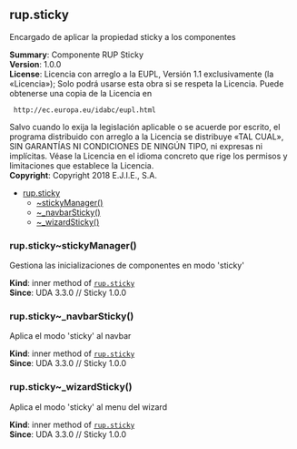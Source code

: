 <a name="module_rup.sticky"></a>

## rup.sticky
Encargado de aplicar la propiedad sticky a los componentes

**Summary**: Componente RUP Sticky  
**Version**: 1.0.0  
**License**: Licencia con arreglo a la EUPL, Versión 1.1 exclusivamente (la «Licencia»);Solo podrá usarse esta obra si se respeta la Licencia.Puede obtenerse una copia de la Licencia en     http://ec.europa.eu/idabc/eupl.htmlSalvo cuando lo exija la legislación aplicable o se acuerde por escrito,el programa distribuido con arreglo a la Licencia se distribuye «TAL CUAL»,SIN GARANTÍAS NI CONDICIONES DE NINGÚN TIPO, ni expresas ni implícitas.Véase la Licencia en el idioma concreto que rige los permisos y limitacionesque establece la Licencia.  
**Copyright**: Copyright 2018 E.J.I.E., S.A.  

* [rup.sticky](#module_rup.sticky)
    * [~stickyManager()](#module_rup.sticky..stickyManager)
    * [~_navbarSticky()](#module_rup.sticky.._navbarSticky)
    * [~_wizardSticky()](#module_rup.sticky.._wizardSticky)

<a name="module_rup.sticky..stickyManager"></a>

### rup.sticky~stickyManager()
Gestiona las inicializaciones de componentes en modo 'sticky'

**Kind**: inner method of [<code>rup.sticky</code>](#module_rup.sticky)  
**Since**: UDA 3.3.0 // Sticky 1.0.0  
<a name="module_rup.sticky.._navbarSticky"></a>

### rup.sticky~_navbarSticky()
Aplica el modo 'sticky' al navbar

**Kind**: inner method of [<code>rup.sticky</code>](#module_rup.sticky)  
**Since**: UDA 3.3.0 // Sticky 1.0.0  
<a name="module_rup.sticky.._wizardSticky"></a>

### rup.sticky~_wizardSticky()
Aplica el modo 'sticky' al menu del wizard

**Kind**: inner method of [<code>rup.sticky</code>](#module_rup.sticky)  
**Since**: UDA 3.3.0 // Sticky 1.0.0  
